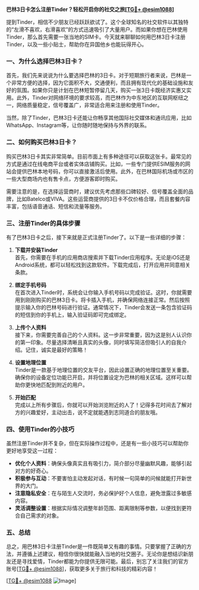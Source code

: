 **巴林3日卡怎么注册Tinder？轻松开启你的社交之旅[[TG💪+ @esim1088](https://t.me/s/esim1088)]**

提到Tinder，相信不少朋友已经跃跃欲试了。这个全球知名的社交软件以其独特的“左滑不喜欢，右滑喜欢”的方式迅速吸引了大量用户。而如果你想在巴林使用Tinder，那么首先需要一张当地的SIM卡。今天就来聊聊如何用巴林3日卡注册Tinder，以及一些小贴士，帮助你在异国他乡也能玩得开心。

### 一、为什么选择巴林3日卡？

首先，我们先来说说为什么要选择巴林的3日卡。对于短期旅行者来说，巴林是一个非常方便的选择，因为它面积不大，交通便利，而且拥有现代化的基础设施和友好的氛围。如果你只是计划在巴林短暂停留几天，购买一张3日卡既经济实惠又实用。此外，Tinder对网络环境的要求较高，而巴林作为中东地区的互联网枢纽之一，网络质量稳定，信号覆盖广，非常适合用来注册和使用Tinder。

当然，除了Tinder，巴林3日卡还能让你畅享其他国际社交媒体和通讯应用，比如WhatsApp、Instagram等，让你随时随地保持与外界的联系。

### 二、如何购买巴林3日卡？

购买巴林3日卡其实非常简单。目前市面上有多种途径可以获取这张卡。最常见的方式是通过在线电商平台或者实体店铺购买。比如，一些专门提供ESIM服务的网站会提供巴林本地号码，你可以直接激活后使用。此外，在巴林国际机场或市区的一些大型商场内也有售卡点，方便游客即时购买。

需要注意的是，在选择运营商时，建议优先考虑那些口碑较好、信号覆盖全面的品牌，比如Batelco或VIVA。这些运营商提供的3日卡不仅价格合理，而且套餐内容丰富，包括语音通话、短信和流量等服务。

### 三、注册Tinder的具体步骤

有了巴林3日卡之后，接下来就是正式注册Tinder了。以下是一些详细的步骤：

1. **下载并安装Tinder**  
   首先，你需要在手机的应用商店搜索并下载Tinder应用程序。无论是iOS还是Android系统，都可以轻松找到这款软件。下载完成后，打开应用并同意相关条款。

2. **绑定手机号码**  
   在首次进入Tinder时，系统会让你输入手机号码以完成验证。这时，你就需要用到刚刚购买的巴林3日卡。将卡插入手机，并确保网络连接正常。然后按照提示输入你的巴林号码进行验证。通常情况下，Tinder会发送一条包含验证码的短信到你的手机上，输入验证码即可完成绑定。

3. **上传个人资料**  
   接下来，你需要完善自己的个人资料。这一步非常重要，因为这是别人认识你的第一印象。尽量选择清晰且真实的头像，同时填写简洁但吸引人的自我介绍。记住，诚实是最好的策略！

4. **设置地理位置**  
   Tinder是一款基于地理位置的交友平台，因此设置正确的地理位置至关重要。确保你的设备定位功能已开启，并将位置设定为巴林的相关区域。这样可以帮助你更快地匹配到附近的用户。

5. **开始匹配**  
   完成以上所有步骤后，你就可以开始浏览附近的人了！记得多花时间去了解对方的兴趣爱好，主动出击，说不定就能遇到志同道合的朋友哦。

### 四、使用Tinder的小技巧

虽然注册Tinder并不复杂，但在实际操作过程中，还是有一些小技巧可以帮助你更好地享受这一过程：

- **优化个人资料**：确保头像真实且有吸引力，简介部分尽量幽默风趣，能够引起对方的好奇心。
- **积极参与互动**：不要害怕主动发起对话，有时候一句简单的问候就能打开新世界的大门。
- **注意隐私安全**：在与陌生人交流时，务必保护好个人信息，避免泄露过多敏感内容。
- **灵活调整设置**：根据实际情况调整年龄范围、距离限制等参数，以便找到更符合自己需求的对象。

### 五、总结

总之，用巴林3日卡注册Tinder是一件既简单又有趣的事情。只要掌握了正确的方法，并遵循上述建议，相信你很快就能融入当地的社交圈子。无论你是想结识新朋友还是寻找爱情，Tinder都能为你提供无限可能。最后，别忘了关注我们的官方账号[[TG💪+ @esim1088](https://t.me/s/esim1088)]，获取更多关于旅行和科技的精彩内容！

[[TG💪+ @esim1088](https://t.me/s/esim1088) ![Image](https://i.postimg.cc/4NQfJmqS/Snipaste-2025-05-13-00-14-12.png)]